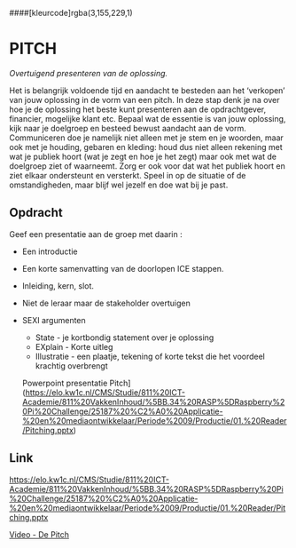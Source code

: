 ####[kleurcode]rgba(3,155,229,1)


# PITCH

*Overtuigend presenteren van de oplossing.*

Het is belangrijk voldoende tijd en aandacht te besteden aan het ‘verkopen’ van jouw oplossing in de vorm van een pitch. In deze stap denk je na over hoe je de oplossing het beste kunt presenteren aan de opdrachtgever, financier, mogelijke klant etc. Bepaal wat de essentie is van jouw oplossing, kijk naar je doelgroep en besteed bewust aandacht aan de vorm. Communiceren doe je namelijk niet alleen met je stem en je woorden, maar ook met je houding, gebaren en kleding: houd dus niet alleen rekening met wat je publiek hoort (wat je zegt en hoe je het zegt) maar ook met wat de doelgroep ziet of waarneemt. Zorg er ook voor dat wat het publiek hoort en ziet elkaar ondersteunt en versterkt. Speel in op de situatie of de omstandigheden, maar blijf wel jezelf en doe wat bij je past.

## Opdracht

Geef een presentatie aan de groep met daarin :

- Een introductie
- Een korte samenvatting van de doorlopen ICE stappen.
- Inleiding, kern, slot.
- Niet de leraar maar de stakeholder overtuigen
- SEXI argumenten
  - State - je kortbondig statement over je oplossing
  - EXplain - Korte uitleg
  - Illustratie - een plaatje, tekening of korte tekst die het voordeel krachtig overbrengt

  Powerpoint presentatie Pitch](https://elo.kw1c.nl/CMS/Studie/811%20ICT-Academie/811%20VakkenInhoud/%5BB.34%20RASP%5DRaspberry%20Pi%20Challenge/25187%20%C2%A0%20Applicatie-%20en%20mediaontwikkelaar/Periode%2009/Productie/01.%20Reader/Pitching.pptx)

## Link

https://elo.kw1c.nl/CMS/Studie/811%20ICT-Academie/811%20VakkenInhoud/%5BB.34%20RASP%5DRaspberry%20Pi%20Challenge/25187%20%C2%A0%20Applicatie-%20en%20mediaontwikkelaar/Periode%2009/Productie/01.%20Reader/Pitching.pptx


[Video - De Pitch](https://www.youtube.com/watch?v=xB5jgVlbOQA&index=11&list=PL2LuvtdBIWMqaTh75GBS8dBdCfk18J10T)